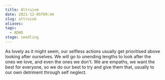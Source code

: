 ```yaml
---
title: Altruism
date: 2021-12-05T09:44
slug: altruism
aliases: 
tags:
  - ADHD
stage: seedling
---
```


As lovely as it might seem, our selfless actions usually get prioritised above looking after ourselves. We will go to unending lengths to look after the ones we love, and even the ones we don't. We are empaths, we want the best for everyone, so we do our best to try and give them that, usually to our own detriment through self neglect.